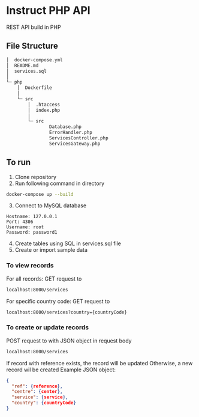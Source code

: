 # Instruct PHP API

REST API build in PHP

## File Structure
```bash
│  docker-compose.yml
│  README.md
│  services.sql
│
└─ php
    │  Dockerfile
    │
    └─ src
        │  .htaccess
        │  index.php
        │
        └─ src
                Database.php
                ErrorHandler.php
                ServicesController.php
                ServicesGateway.php
```

## To run

1. Clone repository
2. Run following command in directory
```bash
docker-compose up --build
```
3. Connect to MySQL database
```
Hostname: 127.0.0.1
Port: 4306
Username: root
Password: password1
```

4. Create tables using SQL in services.sql file
5. Create or import sample data

### To view records
For all records:
GET request to 
```bash
localhost:8000/services
```

For specific country code:
GET request to
```bash
localhost:8000/services?country={countryCode}
```

### To create or update records
POST request to with JSON object in request body
```bash
localhost:8000/services
```
If record with reference exists, the record will be updated
Otherwise, a new record wil be created
Example JSON object:
```json
{
  "ref": {reference},
  "centre": {center},
  "service": {service},
  "country": {countryCode}
}
```